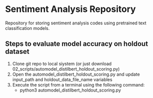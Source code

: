 # Sentiment Analysis Repository

Repository for storing sentiment analysis codes using pretrained text classification models.

## Steps to evaluate model accuracy on holdout dataset
1. Clone git repo to local siystem (or just download 02_scripts/automodel_distilbert_holdout_scoring.py)
2. Open the automodel_distilbert_holdout_scoring.py and update input_path and holdout_data_file_name variables
3. Execute the script from a terminal using the following command:
	- python3 automodel_distilbert_holdout_scoring.py

